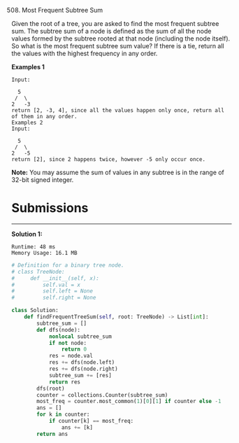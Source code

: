 508. Most Frequent Subtree Sum

Given the root of a tree, you are asked to find the most frequent subtree sum. The subtree sum of a node is defined as the sum of all the node values formed by the subtree rooted at that node (including the node itself). So what is the most frequent subtree sum value? If there is a tie, return all the values with the highest frequency in any order.

**Examples 1**
```
Input:

  5
 /  \
2   -3
return [2, -3, 4], since all the values happen only once, return all of them in any order.
Examples 2
Input:

  5
 /  \
2   -5
return [2], since 2 happens twice, however -5 only occur once.
```

**Note:** You may assume the sum of values in any subtree is in the range of 32-bit signed integer.

# Submissions
---
**Solution 1:**
```
Runtime: 48 ms
Memory Usage: 16.1 MB
```
```python
# Definition for a binary tree node.
# class TreeNode:
#     def __init__(self, x):
#         self.val = x
#         self.left = None
#         self.right = None

class Solution:
    def findFrequentTreeSum(self, root: TreeNode) -> List[int]:
        subtree_sum = []
        def dfs(node):
            nonlocal subtree_sum
            if not node:
                return 0
            res = node.val
            res += dfs(node.left)
            res += dfs(node.right)
            subtree_sum += [res]
            return res
        dfs(root)
        counter = collections.Counter(subtree_sum)
        most_freq = counter.most_common(1)[0][1] if counter else -1
        ans = []
        for k in counter:
            if counter[k] == most_freq:
                ans += [k]
        return ans
```